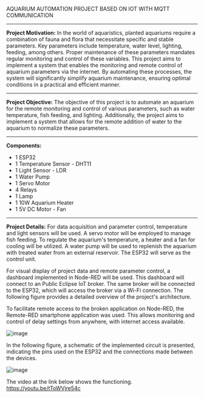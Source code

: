 AQUARIUM AUTOMATION PROJECT BASED ON IOT WITH MQTT COMMUNICATION 

--------------------------------------------------------------------------------------------------------------------------

**Project Motivation:**
In the world of aquaristics, planted aquariums require a combination of fauna and flora that necessitate specific and stable parameters. Key parameters include temperature, water level, lighting, feeding, among others. Proper maintenance of these parameters mandates regular monitoring and control of these variables. This project aims to implement a system that enables the monitoring and remote control of aquarium parameters via the internet. By automating these processes, the system will significantly simplify aquarium maintenance, ensuring optimal conditions in a practical and efficient manner.

--------------------------------------------------------------------------------------------------------------------------

**Project Objective:**
The objective of this project is to automate an aquarium for the remote monitoring and control of various parameters, such as water temperature, fish feeding, and lighting. Additionally, the project aims to implement a system that allows for the remote addition of water to the aquarium to normalize these parameters.

--------------------------------------------------------------------------------------------------------------------------

**Components:**
- 1 ESP32
- 1 Temperature Sensor - DHT11
- 1 Light Sensor - LDR
- 1 Water Pump
- 1 Servo Motor
- 4 Relays
- 1 Lamp
- 1 10W Aquarium Heater
- 1 5V DC Motor - Fan
  
--------------------------------------------------------------------------------------------------------------------------

**Project Details:**
For data acquisition and parameter control, temperature and light sensors will be used. A servo motor will be employed to manage fish feeding. To regulate the aquarium's temperature, a heater and a fan for cooling will be utilized. A water pump will be used to replenish the aquarium with treated water from an external reservoir. The ESP32 will serve as the control unit.

For visual display of project data and remote parameter control, a dashboard implemented in Node-RED will be used. This dashboard will connect to an Public Eclipse IoT broker. The same broker will be connected to the ESP32, which will access the broker via a Wi-Fi connection. The following figure provides a detailed overview of the project's architecture.

To facilitate remote access to the broken application on Node-RED, the Remote-RED smartphone application was used. This allows monitoring and control of delay settings from anywhere, with internet access available.


![image](https://github.com/guixavier-14/Aquarium-Automation-Project/assets/163915909/1251bca4-ac49-4893-bfcd-14890428c60d)

In the following figure, a schematic of the implemented circuit is presented, indicating the pins used on the ESP32 and the connections made between the devices.

![image](https://github.com/guixavier-14/Aquarium-Automation-Project/assets/163915909/877cb1a9-8296-428d-8ed9-44f7af619e42)

The video at the link below shows the functioning.
https://youtu.be/tToWVjre54c

